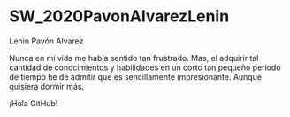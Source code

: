 # SW_2020PavonAlvarezLenin
Lenin Pavón Alvarez

Nunca en mi vida me había sentido tan frustrado. Mas, el adquirir
tal cantidad de conocimientos y habilidades en un corto tan
pequeño periodo de tiempo he de admitir que es sencillamente
impresionante. Aunque quisiera dormir más.

¡Hola GitHub!
